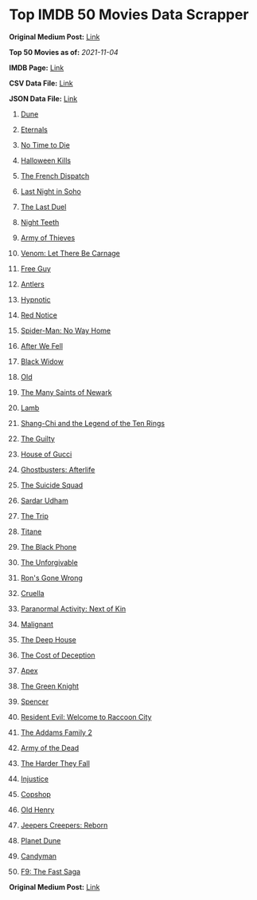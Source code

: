 # Top IMDB 50 Movies Data Scrapper

**Original Medium Post:** [Link](https://medium.com/@nishantsahoo/which-movie-should-i-watch-5c83a3c0f5b1) 

**Top 50 Movies as of:** _2021-11-04_

**IMDB Page:** [Link](http://www.imdb.com/search/title?release_date=2021,2021&title_type=feature)

**CSV Data File:** [Link](/Data/data.csv)

**JSON Data File:** [Link](/Data/data.json)

1. [Dune](https://www.imdb.com/title/tt1160419/?ref_=adv_li_tt)

2. [Eternals](https://www.imdb.com/title/tt9032400/?ref_=adv_li_tt)

3. [No Time to Die](https://www.imdb.com/title/tt2382320/?ref_=adv_li_tt)

4. [Halloween Kills](https://www.imdb.com/title/tt10665338/?ref_=adv_li_tt)

5. [The French Dispatch](https://www.imdb.com/title/tt8847712/?ref_=adv_li_tt)

6. [Last Night in Soho](https://www.imdb.com/title/tt9639470/?ref_=adv_li_tt)

7. [The Last Duel](https://www.imdb.com/title/tt4244994/?ref_=adv_li_tt)

8. [Night Teeth](https://www.imdb.com/title/tt10763820/?ref_=adv_li_tt)

9. [Army of Thieves](https://www.imdb.com/title/tt13024674/?ref_=adv_li_tt)

10. [Venom: Let There Be Carnage](https://www.imdb.com/title/tt7097896/?ref_=adv_li_tt)

11. [Free Guy](https://www.imdb.com/title/tt6264654/?ref_=adv_li_tt)

12. [Antlers](https://www.imdb.com/title/tt7740510/?ref_=adv_li_tt)

13. [Hypnotic](https://www.imdb.com/title/tt12383460/?ref_=adv_li_tt)

14. [Red Notice](https://www.imdb.com/title/tt7991608/?ref_=adv_li_tt)

15. [Spider-Man: No Way Home](https://www.imdb.com/title/tt10872600/?ref_=adv_li_tt)

16. [After We Fell](https://www.imdb.com/title/tt13069986/?ref_=adv_li_tt)

17. [Black Widow](https://www.imdb.com/title/tt3480822/?ref_=adv_li_tt)

18. [Old](https://www.imdb.com/title/tt10954652/?ref_=adv_li_tt)

19. [The Many Saints of Newark](https://www.imdb.com/title/tt8110232/?ref_=adv_li_tt)

20. [Lamb](https://www.imdb.com/title/tt9812474/?ref_=adv_li_tt)

21. [Shang-Chi and the Legend of the Ten Rings](https://www.imdb.com/title/tt9376612/?ref_=adv_li_tt)

22. [The Guilty](https://www.imdb.com/title/tt9421570/?ref_=adv_li_tt)

23. [House of Gucci](https://www.imdb.com/title/tt11214590/?ref_=adv_li_tt)

24. [Ghostbusters: Afterlife](https://www.imdb.com/title/tt4513678/?ref_=adv_li_tt)

25. [The Suicide Squad](https://www.imdb.com/title/tt6334354/?ref_=adv_li_tt)

26. [Sardar Udham](https://www.imdb.com/title/tt10280296/?ref_=adv_li_tt)

27. [The Trip](https://www.imdb.com/title/tt13109952/?ref_=adv_li_tt)

28. [Titane](https://www.imdb.com/title/tt10944760/?ref_=adv_li_tt)

29. [The Black Phone](https://www.imdb.com/title/tt7144666/?ref_=adv_li_tt)

30. [The Unforgivable](https://www.imdb.com/title/tt11233960/?ref_=adv_li_tt)

31. [Ron's Gone Wrong](https://www.imdb.com/title/tt7504818/?ref_=adv_li_tt)

32. [Cruella](https://www.imdb.com/title/tt3228774/?ref_=adv_li_tt)

33. [Paranormal Activity: Next of Kin](https://www.imdb.com/title/tt10515988/?ref_=adv_li_tt)

34. [Malignant](https://www.imdb.com/title/tt3811906/?ref_=adv_li_tt)

35. [The Deep House](https://www.imdb.com/title/tt11686490/?ref_=adv_li_tt)

36. [The Cost of Deception](https://www.imdb.com/title/tt14723224/?ref_=adv_li_tt)

37. [Apex](https://www.imdb.com/title/tt13265876/?ref_=adv_li_tt)

38. [The Green Knight](https://www.imdb.com/title/tt9243804/?ref_=adv_li_tt)

39. [Spencer](https://www.imdb.com/title/tt12536294/?ref_=adv_li_tt)

40. [Resident Evil: Welcome to Raccoon City](https://www.imdb.com/title/tt6920084/?ref_=adv_li_tt)

41. [The Addams Family 2](https://www.imdb.com/title/tt11125620/?ref_=adv_li_tt)

42. [Army of the Dead](https://www.imdb.com/title/tt0993840/?ref_=adv_li_tt)

43. [The Harder They Fall](https://www.imdb.com/title/tt10696784/?ref_=adv_li_tt)

44. [Injustice](https://www.imdb.com/title/tt5012504/?ref_=adv_li_tt)

45. [Copshop](https://www.imdb.com/title/tt5748448/?ref_=adv_li_tt)

46. [Old Henry](https://www.imdb.com/title/tt12731980/?ref_=adv_li_tt)

47. [Jeepers Creepers: Reborn](https://www.imdb.com/title/tt14121726/?ref_=adv_li_tt)

48. [Planet Dune](https://www.imdb.com/title/tt15331462/?ref_=adv_li_tt)

49. [Candyman](https://www.imdb.com/title/tt9347730/?ref_=adv_li_tt)

50. [F9: The Fast Saga](https://www.imdb.com/title/tt5433138/?ref_=adv_li_tt)

**Original Medium Post:** [Link](https://medium.com/@nishantsahoo/which-movie-should-i-watch-5c83a3c0f5b1) 
